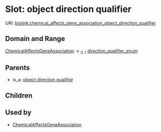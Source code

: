 
# Slot: object direction qualifier




URI: [biolink:chemical_affects_gene_association_object_direction_qualifier](https://w3id.org/biolink/vocab/chemical_affects_gene_association_object_direction_qualifier)


## Domain and Range

[ChemicalAffectsGeneAssociation](ChemicalAffectsGeneAssociation.md) &#8594;  <sub>0..1</sub> [direction_qualifier_enum](direction_qualifier_enum.md)

## Parents

 *  is_a: [object direction qualifier](object_direction_qualifier.md)

## Children


## Used by

 * [ChemicalAffectsGeneAssociation](ChemicalAffectsGeneAssociation.md)
